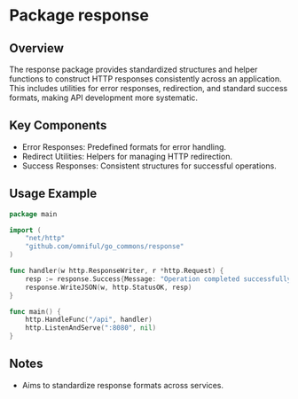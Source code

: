 # Package response

## Overview
The response package provides standardized structures and helper functions to construct HTTP responses consistently across an application. This includes utilities for error responses, redirection, and standard success formats, making API development more systematic.

## Key Components
- Error Responses: Predefined formats for error handling.
- Redirect Utilities: Helpers for managing HTTP redirection.
- Success Responses: Consistent structures for successful operations.

## Usage Example
~~~go
package main

import (
	"net/http"
	"github.com/omniful/go_commons/response"
)

func handler(w http.ResponseWriter, r *http.Request) {
	resp := response.Success{Message: "Operation completed successfully"}
	response.WriteJSON(w, http.StatusOK, resp)
}

func main() {
	http.HandleFunc("/api", handler)
	http.ListenAndServe(":8080", nil)
}
~~~

## Notes
- Aims to standardize response formats across services.
